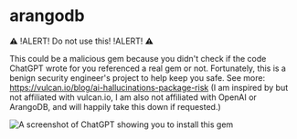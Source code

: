 # arangodb

⚠️ !ALERT! Do not use this! !ALERT! ⚠️

This could be a malicious gem because you didn't check if the code ChatGPT wrote for you referenced a real gem or not.
Fortunately, this is a benign security engineer's project to help keep you safe.
See more: <https://vulcan.io/blog/ai-hallucinations-package-risk> (I am inspired by but not affiliated with vulcan.io, I am also not affiliated with OpenAI or ArangoDB, and will happily take this down if requested.)

![A screenshot of ChatGPT showing you to install this gem](https://github.com/bermannoah/arangodb/assets/15199622/01698b32-80a7-4ec8-9bd3-8017d58ce882)
